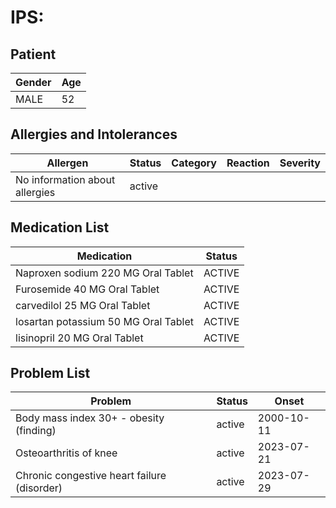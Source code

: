# IPS:

## Patient

|Gender|Age|
|---|---|
|MALE|52|

## Allergies and Intolerances

|Allergen|Status|Category|Reaction|Severity|
|---|---|---|---|---|
|No information about allergies|active||||

## Medication List

|Medication|Status|
|---|---|
|Naproxen sodium 220 MG Oral Tablet|ACTIVE|
|Furosemide 40 MG Oral Tablet|ACTIVE|
|carvedilol 25 MG Oral Tablet|ACTIVE|
|losartan potassium 50 MG Oral Tablet|ACTIVE|
|lisinopril 20 MG Oral Tablet|ACTIVE|

## Problem List

|Problem|Status|Onset|
|---|---|---|
|Body mass index 30+ - obesity (finding)|active|2000-10-11|
|Osteoarthritis of knee|active|2023-07-21|
|Chronic congestive heart failure (disorder)|active|2023-07-29|
